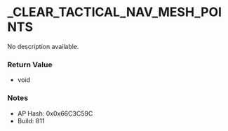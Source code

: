 # _CLEAR_TACTICAL_NAV_MESH_POINTS

No description available.

### Return Value
* void

### Notes
* AP Hash: 0x0x66C3C59C
* Build: 811

